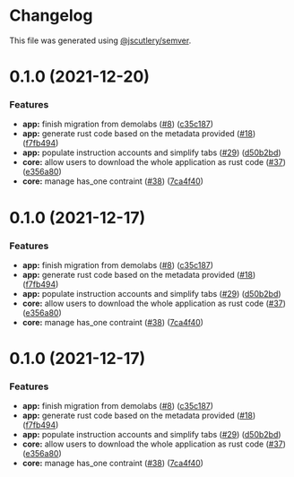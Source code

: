 # Changelog

This file was generated using [@jscutlery/semver](https://github.com/jscutlery/semver).

# 0.1.0 (2021-12-20)


### Features

* **app:** finish migration from demolabs ([#8](https://github.com/andresmgsl/platform/issues/8)) ([c35c187](https://github.com/andresmgsl/platform/commit/c35c1879c2570fb946118458436e24fb304af415))
* **app:** generate rust code based on the metadata provided ([#18](https://github.com/andresmgsl/platform/issues/18)) ([f7fb494](https://github.com/andresmgsl/platform/commit/f7fb49491bb4ec2d98a4f123f3f45d033d1fec99))
* **app:** populate instruction accounts and simplify tabs ([#29](https://github.com/andresmgsl/platform/issues/29)) ([d50b2bd](https://github.com/andresmgsl/platform/commit/d50b2bd3b3affcd3e19ca23d149bb7cc169868d8))
* **core:** allow users to download the whole application as rust code ([#37](https://github.com/andresmgsl/platform/issues/37)) ([e356a80](https://github.com/andresmgsl/platform/commit/e356a8045351650362d8913b4cc491341d77f522))
* **core:** manage has_one contraint ([#38](https://github.com/andresmgsl/platform/issues/38)) ([7ca4f40](https://github.com/andresmgsl/platform/commit/7ca4f4022d235d6c8fd944f638b9abc084bddd45))



# 0.1.0 (2021-12-17)


### Features

* **app:** finish migration from demolabs ([#8](https://github.com/andresmgsl/platform/issues/8)) ([c35c187](https://github.com/andresmgsl/platform/commit/c35c1879c2570fb946118458436e24fb304af415))
* **app:** generate rust code based on the metadata provided ([#18](https://github.com/andresmgsl/platform/issues/18)) ([f7fb494](https://github.com/andresmgsl/platform/commit/f7fb49491bb4ec2d98a4f123f3f45d033d1fec99))
* **app:** populate instruction accounts and simplify tabs ([#29](https://github.com/andresmgsl/platform/issues/29)) ([d50b2bd](https://github.com/andresmgsl/platform/commit/d50b2bd3b3affcd3e19ca23d149bb7cc169868d8))
* **core:** allow users to download the whole application as rust code ([#37](https://github.com/andresmgsl/platform/issues/37)) ([e356a80](https://github.com/andresmgsl/platform/commit/e356a8045351650362d8913b4cc491341d77f522))
* **core:** manage has_one contraint ([#38](https://github.com/andresmgsl/platform/issues/38)) ([7ca4f40](https://github.com/andresmgsl/platform/commit/7ca4f4022d235d6c8fd944f638b9abc084bddd45))



# 0.1.0 (2021-12-17)


### Features

* **app:** finish migration from demolabs ([#8](https://github.com/andresmgsl/platform/issues/8)) ([c35c187](https://github.com/andresmgsl/platform/commit/c35c1879c2570fb946118458436e24fb304af415))
* **app:** generate rust code based on the metadata provided ([#18](https://github.com/andresmgsl/platform/issues/18)) ([f7fb494](https://github.com/andresmgsl/platform/commit/f7fb49491bb4ec2d98a4f123f3f45d033d1fec99))
* **app:** populate instruction accounts and simplify tabs ([#29](https://github.com/andresmgsl/platform/issues/29)) ([d50b2bd](https://github.com/andresmgsl/platform/commit/d50b2bd3b3affcd3e19ca23d149bb7cc169868d8))
* **core:** allow users to download the whole application as rust code ([#37](https://github.com/andresmgsl/platform/issues/37)) ([e356a80](https://github.com/andresmgsl/platform/commit/e356a8045351650362d8913b4cc491341d77f522))
* **core:** manage has_one contraint ([#38](https://github.com/andresmgsl/platform/issues/38)) ([7ca4f40](https://github.com/andresmgsl/platform/commit/7ca4f4022d235d6c8fd944f638b9abc084bddd45))
